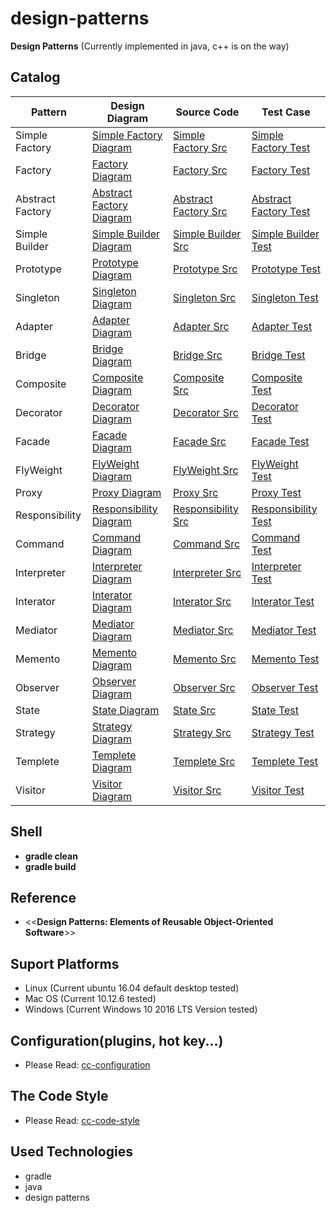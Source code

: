 # design-patterns
**Design Patterns** (Currently implemented in java, c++ is on the way)

## Catalog
|    Pattern    |    Design Diagram    |    Source Code    |    Test Case    |
|---------------|----------------------|-------------------|-----------------|
|Simple Factory |[Simple Factory Diagram](https://github.com/hello-chenchen/design-patterns/blob/master/doc/Simple%20Factory%20Pattern/Simple-Factory-Pattern.svg)|[Simple Factory Src](https://github.com/hello-chenchen/design-patterns/tree/master/src/main/java/com/cc/designpatterns/simplefactorypattern)|[Simple Factory Test](https://github.com/hello-chenchen/design-patterns/blob/master/src/test/java/com/cc/designpatterns/SimpleFactoryPatternTest.java)|
|Factory |[Factory Diagram](https://github.com/hello-chenchen/design-patterns/blob/master/doc/Factory%20Pattern/Factory-Pattern.svg)|[Factory Src](https://github.com/hello-chenchen/design-patterns/tree/master/src/main/java/com/cc/designpatterns/factorypattern)|[Factory Test](https://github.com/hello-chenchen/design-patterns/blob/master/src/test/java/com/cc/designpatterns/FactoryPatternTest.java)|
|Abstract Factory |[Abstract Factory Diagram](https://github.com/hello-chenchen/design-patterns/blob/master/doc/Abstract%20Factory%20Pattern/Abstract%20Factory%20Pattern.svg)|[Abstract Factory Src](https://github.com/hello-chenchen/design-patterns/tree/master/src/main/java/com/cc/designpatterns/abstractfactorypattern)|[Abstract Factory Test](https://github.com/hello-chenchen/design-patterns/blob/master/src/test/java/com/cc/designpatterns/AbstractFactoryPatternTest.java)|
|Simple Builder |[Simple Builder Diagram](https://github.com/hello-chenchen/design-patterns/blob/master/doc/Simple%20Builder%20Pattern/Simple%20Builder%20Pattern.svg)|[Simple Builder Src](https://github.com/hello-chenchen/design-patterns/tree/master/src/main/java/com/cc/designpatterns/simplebuilderpattern)|[Simple Builder Test](https://github.com/hello-chenchen/design-patterns/blob/master/src/test/java/com/cc/designpatterns/SimpleBuilderPatternTest.java)|
|Prototype |[Prototype Diagram](https://github.com/hello-chenchen/design-patterns/blob/master/doc/Prototype%20Pattern/Prototype%20Pattern.svg)|[Prototype Src](https://github.com/hello-chenchen/design-patterns/tree/master/src/main/java/com/cc/designpatterns/prototypepattern)|[Prototype Test](https://github.com/hello-chenchen/design-patterns/blob/master/src/test/java/com/cc/designpatterns/PrototypePatternTest.java)|
|Singleton |[Singleton Diagram](https://github.com/hello-chenchen/design-patterns/blob/master/doc/Singleton%20Pattern/Singleton%20Pattern.svg)|[Singleton Src](https://github.com/hello-chenchen/design-patterns/tree/master/src/main/java/com/cc/designpatterns/singletonpattern)|[Singleton Test](https://github.com/hello-chenchen/design-patterns/blob/master/src/test/java/com/cc/designpatterns/SingletonPatternTest.java)|
|Adapter |[Adapter Diagram](https://github.com/hello-chenchen/design-patterns/blob/master/doc/Adapter%20Pattern/Adapter%20Pattern.svg)|[Adapter Src](https://github.com/hello-chenchen/design-patterns/tree/master/src/main/java/com/cc/designpatterns/adapterpattern)|[Adapter Test](https://github.com/hello-chenchen/design-patterns/blob/master/src/test/java/com/cc/designpatterns/AdapterPatternTest.java)|
|Bridge |[Bridge Diagram](https://github.com/hello-chenchen/design-patterns/blob/master/doc/Bridge%20Pattern/Bridge%20Pattern.svg)|[Bridge Src](https://github.com/hello-chenchen/design-patterns/tree/master/src/main/java/com/cc/designpatterns/bridgepattern)|[Bridge Test](https://github.com/hello-chenchen/design-patterns/blob/master/src/test/java/com/cc/designpatterns/BridgePatternTest.java)|
|Composite |[Composite Diagram](https://github.com/hello-chenchen/design-patterns/blob/master/doc/Composite%20Pattern/Composite%20Pattern.svg)|[Composite Src](https://github.com/hello-chenchen/design-patterns/tree/master/src/main/java/com/cc/designpatterns/compositepattern)|[Composite Test](https://github.com/hello-chenchen/design-patterns/blob/master/src/test/java/com/cc/designpatterns/CompositePatternTest.java)|
|Decorator |[Decorator Diagram](https://github.com/hello-chenchen/design-patterns/blob/master/doc/Decorator%20Pattern/Decorator%20Pattern.svg)|[Decorator Src](https://github.com/hello-chenchen/design-patterns/tree/master/src/main/java/com/cc/designpatterns/decoratorpattern)|[Decorator Test](https://github.com/hello-chenchen/design-patterns/blob/master/src/test/java/com/cc/designpatterns/DecoratorPatternTest.java)|
|Facade |[Facade Diagram](https://github.com/hello-chenchen/design-patterns/blob/master/doc/Facade%20Pattern/Facade%20Pattern.svg)|[Facade Src](https://github.com/hello-chenchen/design-patterns/tree/master/src/main/java/com/cc/designpatterns/facadepattern)|[Facade Test](https://github.com/hello-chenchen/design-patterns/blob/master/src/test/java/com/cc/designpatterns/FacadePatternTest.java)|
|FlyWeight |[FlyWeight Diagram](https://github.com/hello-chenchen/design-patterns/blob/master/doc/FlyWeight%20Pattern/FlyWeight%20Pattern.svg)|[FlyWeight Src](https://github.com/hello-chenchen/design-patterns/tree/master/src/main/java/com/cc/designpatterns/flyweightpattern)|[FlyWeight Test](https://github.com/hello-chenchen/design-patterns/blob/master/src/test/java/com/cc/designpatterns/FlyWeightPatternTest.java)|
|Proxy |[Proxy Diagram](https://github.com/hello-chenchen/design-patterns/blob/master/doc/Proxy%20Pattern/Proxy%20Pattern.svg)|[Proxy Src](https://github.com/hello-chenchen/design-patterns/tree/master/src/main/java/com/cc/designpatterns/proxypattern)|[Proxy Test](https://github.com/hello-chenchen/design-patterns/blob/master/src/test/java/com/cc/designpatterns/ProxyPatternTest.java)|
|Responsibility |[Responsibility Diagram](https://github.com/hello-chenchen/design-patterns/blob/master/doc/Responsibility%20Pattern/Responsibility%20Pattern.svg)|[Responsibility Src](https://github.com/hello-chenchen/design-patterns/tree/master/src/main/java/com/cc/designpatterns/responsibilitypattern)|[Responsibility Test](https://github.com/hello-chenchen/design-patterns/blob/master/src/test/java/com/cc/designpatterns/ResponsibilityPatternTest.java)|
|Command |[Command Diagram](https://github.com/hello-chenchen/design-patterns/blob/master/doc/Command%20Pattern/Command%20Pattern.svg)|[Command Src](https://github.com/hello-chenchen/design-patterns/tree/master/src/main/java/com/cc/designpatterns/commandpattern)|[Command Test](https://github.com/hello-chenchen/design-patterns/blob/master/src/test/java/com/cc/designpatterns/CommandPatternTest.java)|
|Interpreter |[Interpreter Diagram](https://github.com/hello-chenchen/design-patterns/blob/master/doc/Interpreter%20Pattern/Interpreter%20Pattern.svg)|[Interpreter Src](https://github.com/hello-chenchen/design-patterns/tree/master/src/main/java/com/cc/designpatterns/interpreterpattern)|[Interpreter Test](https://github.com/hello-chenchen/design-patterns/blob/master/src/test/java/com/cc/designpatterns/InterpreterPatternTest.java)|
|Interator |[Interator Diagram](https://github.com/hello-chenchen/design-patterns/blob/master/doc/Interator%20Pattern/Interator%20Pattern.svg)|[Interator Src](https://github.com/hello-chenchen/design-patterns/tree/master/src/main/java/com/cc/designpatterns/interatorpattern)|[Interator Test](https://github.com/hello-chenchen/design-patterns/blob/master/src/test/java/com/cc/designpatterns/InteratorPatternTest.java)|
|Mediator |[Mediator Diagram](https://github.com/hello-chenchen/design-patterns/blob/master/doc/Mediator%20Pattern/Mediator%20Pattern.svg)|[Mediator Src](https://github.com/hello-chenchen/design-patterns/tree/master/src/main/java/com/cc/designpatterns/mediatorpattern)|[Mediator Test](https://github.com/hello-chenchen/design-patterns/blob/master/src/test/java/com/cc/designpatterns/MediatorPatternTest.java)|
|Memento |[Memento Diagram](https://github.com/hello-chenchen/design-patterns/blob/master/doc/Memento%20Pattern/Memento%20Pattern.svg)|[Memento Src](https://github.com/hello-chenchen/design-patterns/tree/master/src/main/java/com/cc/designpatterns/mementopattern)|[Memento Test](https://github.com/hello-chenchen/design-patterns/blob/master/src/test/java/com/cc/designpatterns/MementoPatternTest.java)|
|Observer |[Observer Diagram](https://github.com/hello-chenchen/design-patterns/blob/master/doc/Observer%20Pattern/Observer%20Pattern.svg)|[Observer Src](https://github.com/hello-chenchen/design-patterns/tree/master/src/main/java/com/cc/designpatterns/observerpattern)|[Observer Test](https://github.com/hello-chenchen/design-patterns/blob/master/src/test/java/com/cc/designpatterns/ObserverPatternTest.java)|
|State |[State Diagram](https://github.com/hello-chenchen/design-patterns/blob/master/doc/State%20Pattern/State%20Pattern.svg)|[State Src](https://github.com/hello-chenchen/design-patterns/tree/master/src/main/java/com/cc/designpatterns/statepattern)|[State Test](https://github.com/hello-chenchen/design-patterns/blob/master/src/test/java/com/cc/designpatterns/StatePatternTest.java)|
|Strategy |[Strategy Diagram](https://github.com/hello-chenchen/design-patterns/blob/master/doc/Strategy%20Pattern/Strategy%20Pattern.svg)|[Strategy Src](https://github.com/hello-chenchen/design-patterns/tree/master/src/main/java/com/cc/designpatterns/strategypattern)|[Strategy Test](https://github.com/hello-chenchen/design-patterns/blob/master/src/test/java/com/cc/designpatterns/StrategyPatternTest.java)|
|Templete |[Templete Diagram](https://github.com/hello-chenchen/design-patterns/blob/master/doc/Templete%20Pattern/Templete%20Pattern.svg)|[Templete Src](https://github.com/hello-chenchen/design-patterns/tree/master/src/main/java/com/cc/designpatterns/templetepattern)|[Templete Test](https://github.com/hello-chenchen/design-patterns/blob/master/src/test/java/com/cc/designpatterns/TempletePatternTest.java)|
|Visitor |[Visitor Diagram](https://github.com/hello-chenchen/design-patterns/blob/master/doc/Visitor%20Pattern/Visitor%20Pattern.svg)|[Visitor Src](https://github.com/hello-chenchen/design-patterns/tree/master/src/main/java/com/cc/designpatterns/visitorpattern)|[Visitor Test](https://github.com/hello-chenchen/design-patterns/blob/master/src/test/java/com/cc/designpatterns/VisitorPatternTest.java)|

## Shell
- **gradle clean**
- **gradle build**

## Reference
- <<**Design Patterns: Elements of Reusable Object-Oriented Software**>>

## Suport Platforms
- Linux (Current ubuntu 16.04 default desktop tested)
- Mac OS (Current 10.12.6 tested)
- Windows (Current Windows 10 2016 LTS Version tested)

## Configuration(plugins, hot key...)
- Please Read: [cc-configuration](https://github.com/cc-libraries/cc-configuration)

## The Code Style
- Please Read: [cc-code-style](https://github.com/hello-chenchen/cc-code-style)

## Used Technologies
- gradle
- java
- design patterns
